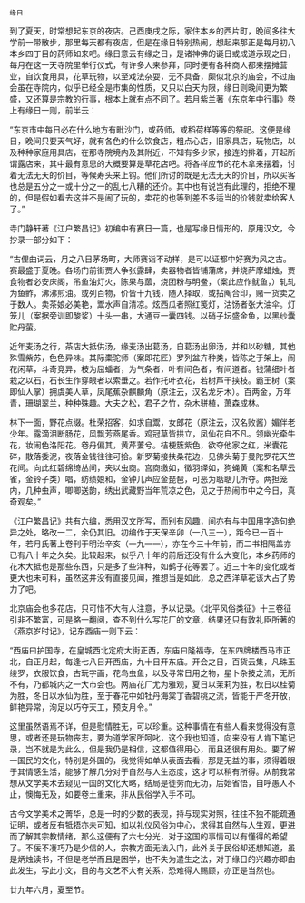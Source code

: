     缘日 

   到了夏天，时常想起东京的夜店。己酉庚戌之际，家住本乡的西片町，晚间多往大学前一带散步，那里每天都有夜店，但是在缘日特别热闹，想起来那正是每月初八本乡四丁目的药师如来吧。缘日意云有缘之日，是诸神佛的诞日或成道示现之日，每月在这一天寺院里举行仪式，有许多人来参拜，同时便有各种商人都来摆摊营业，自饮食用具，花草玩物，以至戏法杂耍，无不具备，颇似北京的庙会，不过庙会虽在寺院内，似乎已经全是市集的性质，又只以白天为限，缘日则晚间更为繁盛，又还算是宗教的行事，根本上就有点不同了。若月紫兰著《东京年中行事》卷上有缘日一则，前半云：

   “东京市中每日必在什么地方有毗沙门，或药师，或稻荷样等等的祭祀。这便是缘日，晚间只要天气好，就有各色的什么饮食店，粗点心店，旧家具店，玩物店，以及种种家庭用具店，在那寺院境内及其附近，不知有多少家，接连的排着，开起所谓露店来，其中最有意思的大概要算是草花店吧。将各样应节的花木拿来摆着，讨着无法无天的价目，等候寿头来上钩。他们所讨的既是无法无天的价目，所以买客也总是五分之一或十分之一的乱七八糟的还价。其中也有说岂有此理的，拒绝不理的，但是假如看去这并不是闹了玩的，卖花的也等到差不多适当的价钱就卖给客人了。”

   寺门静轩著《江户繁昌记》初编中有赛日一篇，也是写缘日情形的，原用汉文，今抄录一部分如下：

   “古俚曲词云，月之八日茅场町，大师赛诣不动样，是可以证都中好赛为风之古。赛最盛于夏晚。各场门前街贾人争张露肆，卖器物者皆铺蒲席，并烧萨摩蜡烛，贾食物者必安床阁，吊鱼油灯火，陈果与蓏，烧团粉与明鲞，（案此应作鱿鱼，）轧轧为鱼鲊，沸沸煎油。或列百物，价皆十九钱，随人择取，或拈阄合印，赌一货卖之于数人。卖茶娘必美艳，鬻水声自清凉。炫西瓜者照红笺灯，沽饧者张大油伞。灯笼儿（案据旁训即酸浆）十头一串，大通豆一囊四钱。以硝子坛盛金鱼，以黑纱囊贮丹萤。

   近年麦汤之行，茶店大抵供汤，缘麦汤出葛汤，自葛汤出卵汤，并和以砂糖，其他殊雪紫苏，色色异味。其际橐驼师（案即花匠）罗列盆卉种类，皆陈之于架上，闹花闲草，斗奇竞异，枝为屈蟠者，为气条者，叶有间色者，有间道者。钱蒲细叶者栽之以石，石长生作穿眼者以索垂之。若作托叶衣花，若树芦干挟枝。霸王树（案即仙人掌）拥虞美人草，凤尾蕉杂麒麟角（原注云，汉名龙牙木）。百两金，万年青，珊瑚翠兰，种种殊趣。大夫之松，君子之竹，杂木骈植，萧森成林。

   林下一面，野花点缀。杜荣招客，如求自鬻，女郎花（原注云，汉名败酱）媚伴老少年。露滴泪断肠花，风飘芳燕尾香。鸡冠草皆拱立，凤仙花自不凡。领幽光牵牛花，妆闹色洛阳花。卷丹偏其，黄芹萋兮。桔梗簇紫色，欲夺他家之红，米囊花碎，散落委泥，夜落金钱往往可拾。新罗菊接扶桑花边，见佛头菊于曼陀罗花天竺花间。向此红碧绵绮丛间，夹以虫商。宫商缴如，徵羽绎如，狗蝇黄（案和名草云雀，金铃子类）唱，纺绩娘和，金钟儿声应金琵琶，可恶为聒聒儿所夺。两担笼内，几种虫声，唧唧送韵，绣出武藏野当年荒凉之色，见之于热闹市中之今日，真奇观矣。”

   《江户繁昌记》共有六编，悉用汉文所写，而别有风趣，间亦有与中国用字造句绝异之处，略改一二，余仍其旧。初编作于天保辛卯（一八三一），距今已一百十年，若月氏著上卷刊于明治辛亥（一九一一），亦在今三十年前，而二书相隔盖亦已有八十年之久矣。比较起来，似乎八十年的前后还没有什么大变化，本乡药师的花木大抵也是那些东西，只是多了些洋种，如鹤子花等罢了。近三十年的变化或者更大也未可料，虽然这并没有直接见闻，推想当是如此，总之西洋草花该大占了势力了吧。

   北京庙会也多花店，只可惜不大有人注意，予以记录。《北平风俗类征》十三卷征引非不繁富，可是略一翻阅，查不到什么写花厂的文章，结果还只有敦礼臣所著的《燕京岁时记》，记东西庙一则下云：

   “西庙曰护国寺，在皇城西北定府大街正西，东庙曰隆福寺，在东四牌楼西马市正北，自正月起，每逢七八日开西庙，九十日开东庙。开会之日，百货云集，凡珠玉绫罗，衣服饮食，古玩字画，花鸟虫鱼，以及寻常日用之物，星卜杂技之流，无所不有，乃都城内之一大市会也。两庙花厂尤为雅观，夏日以茉莉为胜，秋日以桂菊为胜，冬日以水仙为胜，至于春花中如牡丹海棠丁香碧桃之流，皆能于严冬开放，鲜艳异常，洵足以巧夺天工，预支月令。”

   这里虽然语焉不详，但是慰情胜无，可以珍重。这种事情在有些人看来觉得没有意思，或者还是玩物丧志，要为道学家所呵叱，这个我也知道，向来没有人肯下笔记录，岂不就是为此么，但是我仍是相信，这都值得用心，而且还很有用处。要了解一国民的文化，特别是外国的，我觉得如单从表面去看，那是无益的事，须得着眼于其情感生活，能够了解几分对于自然与人生态度，这才可以稍有所得。从前我常想从文学美术去窥见一国的文化大略，结局是徒劳而无功，后始省悟，自呼愚人不止，懊悔无及，如要卷土重来，非从民俗学入手不可。

   古今文学美术之菁华，总是一时的少数的表现，持与现实对照，往往不独不能疏通证明，或者反有牴牾亦未可知，如以礼仪风俗为中心，求得其自然与人生观，更进而了解其宗教情绪，那么这便有了六七分光，对于这国的事情可以有懂得的希望了。不佞不凑巧乃是少信的人，宗教方面无法入门，此外关于民俗却还想知道，虽是炳烛读书，不但是老学而且是困学，也不失为遣生之法，对于缘日的兴趣亦即由此发生，写此小文，目的与文艺不大有关系，恐难得人赐顾，亦正是当然也。

   廿九年六月，夏至节。

